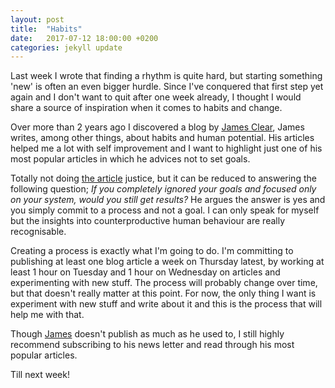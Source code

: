 ```yaml
---
layout: post
title:  "Habits"
date:   2017-07-12 18:00:00 +0200
categories: jekyll update
---
```


Last week I wrote that finding a rhythm is quite hard, but starting something 'new' is often an even bigger hurdle. Since I've conquered that first step yet again and I don't want to quit after one week already, I thought I would share a source of inspiration when it comes to habits and change.

Over more than 2 years ago I discovered a blog by [James Clear][james-clear], James writes, among other things, about habits and human potential. His articles helped me a lot with self improvement and I want to highlight just one of his most popular articles in which he advices not to set goals.

Totally not doing [the article][james-habits] justice, but it can be reduced to answering the following question; *If you completely ignored your goals and focused only on your system, would you still get results?* He argues the answer is yes and you simply commit to a process and not a goal. I can only speak for myself but the insights into counterproductive human behaviour are really recognisable.

Creating a process is exactly what I'm going to do. I'm committing to publishing at least one blog article a week on Thursday latest, by working at least 1 hour on Tuesday and 1 hour on Wednesday on articles and experimenting with new stuff. The process will probably change over time, but that doesn't really matter at this point. For now, the only thing I want is experiment with new stuff and write about it and this is the process that will help me with that.

Though [James][james-clear] doesn't publish as much as he used to, I still highly recommend subscribing to his news letter and read through his most popular articles.

Till next week!

[james-clear]: https://jamesclear.com/
[james-habits]: https://jamesclear.com/goals-systems